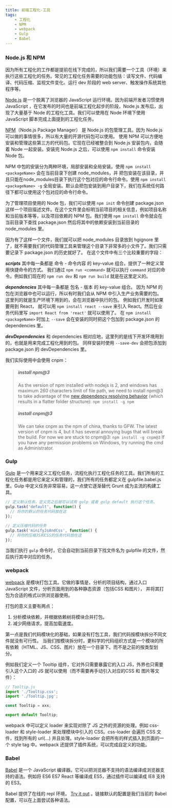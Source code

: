 ```yaml
---
title: 前端工程化-工具
tags:
    - 工程化
    - NPM
    - webpack
    - Gulp
    - Babel
---
```

### Node.js 和 NPM
因为所有工程化的工作都是提前在线下完成的，所以我们需要一个工具（环境）来执行这些工程化的任务。常见的工程化任务需要的功能包括：读写文件、代码编译、代码压缩、监视文件变化、运行 dev 阶段的 web server、触发操作系统其他程序等。

[Node.js](https://www.npmjs.com/) 是一个脱离了浏览器的 JavaScript 运行环境。因为前端开发者习惯使用 JavaScript ，在它发布的时间也是前端工程化起步的阶段，Node.js 发布后，出现了大量基于 Node 的工程化工具。我们可以使用在 Node 环境下使用 JavaScript 脚本完成上面提到的工程化任务。

[NPM](https://www.npmjs.com/)（Node.js Package Manager） 是 Node.js 的包管理工具。因为 Node.js 可以做的事情很多，所以有大量的开源代码包可以使用。 使用 NPM 可以方便地安装和管理这些第三方的代码包。它现在已经被整合到 Node.js 安装包内，会随着 Node 一起安装。安装完 Node.js 之后，可以使用 `npm install` 命令安装 Node 包。

NPM 中包的安装分为两种环境，局部安装和全局安装。使用 `npm install <packageName>`  会在当前目录下创建 node_modules，并 把包安装在该目录，并且只能在node_modules目录下执行这个包对应的命令行命令。使用 `npm install <packageName> -g` 全局安装。默认会把包安装到用户目录下，我们在系统任何路径下都可以使用这个包对应的命令行命令。

为了管理项目使用的 Node 包，我们可以使用 `npm init` 命令创建 package.json 这样一个项目描述文件。在这个文件里会标明当前项目的相关信息，例如项目名称和当前版本等等，以及项目依赖的 NPM 包。我们使用 `npm install` 命令就会在当前目录下查找 package.json 然后将其中的依赖安装到当前目录的 node_modules 里。
<!-- more -->
因为有了这样一个文件，我们就可以把 node_modules 目录放到 hgignore 里了，就不需要我们的代码管理工具来管理这个目录下非常多的小文件了。我们只需要记录下 package.json 的历史就好了。
在这个文件中有三个比较重要的字段：

***scripts***
其中每一条都是 命令 - 命令内容 的 key-value 组合。提供了一种定义常用快捷命令的方式。
我们通过 `npm run <command>` 就可以执行 `command` 对应的命令。例如我们现在的 `npm run dev` 和 `npm run build` 就是在这里定义的。

***dependencies***
其中每一条都是 包名 - 版本 的 key-value 组合。
因为 NPM 的包在浏览器中也可以运行，所以有时我们会从 NPM 中引入生产业务需要的包。 这里列的就是生产环境下用到的，会在浏览器中执行的包。
例如我们开发时如果要用到 React， 就可以用 `npm install react --save` 来引入 React。然后在业务代码里写 `import React from 'react'` 就可以使用了。
在 `npm install <packageName>` 时加上 `--save` 会在安装的同时把这个包加到 package.json 的 dependencies 里。

***devDependencies***
 和 dependencies 相对应地，这里列的是线下开发环境用到的，也就是用来完成工程化用到的包。
同样安装时使用 `--save-dev` 会把包添加到 package.json 的 devDependencies 里。

我们实际使用中会使用 cnpm：
> ##### install npm@3
> As the version of npm installed with nodejs is 2, and windows has maximum 260 characters limit of file path, we need to install npm@3 to take advantage of the [new dependency resolving behavior](https://docs.npmjs.com/how-npm-works/npm3) (which results in a flatter folder structure): `npm install -g npm`
> ##### install cnpm@3
> We can take cnpm as the npm of china, thanks to GFW. The latest version of cnpm is 4, but it has several annoying bugs that will break the build. For now we are stuck to cnpm@3: `npm install -g cnpm@3`
> If you have any permission problems on Windows, try running the cmd as Administrator.

### Gulp
[Gulp](http://gulpjs.com/) 是一个用来定义工程化任务，流程化执行工程化任务的工具。我们所有的工程化任务都是用它来定义和管理的，我们所有的任务都定义在 gulpfile.babel.js里。Gulp 中定义任务非常容易，这一点使它逐渐替代 Grunt 成为主流的构建工具。
``` javascript
// 定义默认任务，定义完之后就可以试用 gulp 或者 gulp default 执行这个任务。
gulp.task('default', function() {
  // 将你的默认的任务代码放在这
});

// 定义压缩代码的任务
gulp.task('minifyJsAndCss', function() {
  // 将你的压缩JS和CSS的任务代码放在这
});
```
当我们执行 `gulp` 命令时，它会自动到当前目录下找文件名为 gulpfile 的文件，然后执行其中对应的任务。

### webpack
[webpack](http://webpack.github.io/) 是模块打包工具。它做的事情是，分析的项目结构，通过入口 JavaScript 文件，分析页面用到的各种静态资源（包括CSS 和图片）， 并将其打包为合适的格式以供浏览器使用。

打包的意义主要有两点：
1. 分析模块依赖，并根据依赖树将模块合并打包。
2. 减少网络请求，提高加载速度。

第一点是我们代码模块化的基础，如果没有打包工具，我们代码按模块拆分不同文件就没有可行性。
当我们按模块拆分时，更科学的代码组织方式是一个模块的所有依赖（HTML、JS、CSS、图片）放在一个目录下。而不是之前的按类型划分。

例如我们定义一个 Tooltip 组件，它对外只需要暴露它的入口 JS，外界也只需要引入这个入口的 JS 就可以使用（而不需要再手动引入对应的CSS 和 图片等文件）：
``` javascript
// Tooltip.js
import './Tooltip.css';
import './Tooltip.jpg';

const Tooltip = xxx;

export default Tooltip;
```
webpack 中可以定义 loader 来实现对除了 JS 之外的资源的处理。例如 css-loader 和 style-loader 来处理模块中引入的 CSS。css-loader 会遍历 CSS 文件，找到所有的 url(...) 并且处理。style-loader 会把所有的样式插入到页面的一个 style tag 中。webpack 还提供了插件系统，可以完成自定义的功能。

### Babel
[Babel](http://babeljs.io/)  是一个 JavaScript 编译器。它可以把浏览器不支持的语法编译成浏览器支持的语法。例如将 ES6 ES7 React 等编译成 ES5，通过插件可以编译成 IE8 支持的 ES3。

Babel 提供了在线的 repl 环境， [Try it out](http://babeljs.io/repl/#?babili=false&evaluate=true&lineWrap=false&presets=es2015%2Ces2015-loose%2Creact%2Cstage-0&experimental=false&loose=false&spec=false&code=&playground=true) 。链接默认的配置是我们当前的 Babel 配置，可以在上面尝试各种语法。